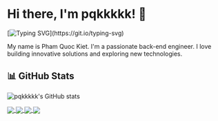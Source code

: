 # Hi there, I'm pqkkkkk! 👋

[![Typing SVG](https://readme-typing-svg.herokuapp.com?font=Fira+Code&pause=1000&width=435&lines=Back+end+Engineer!;Always+learning+new+things!)](https://git.io/typing-svg)

My name is Pham Quoc Kiet. I'm a passionate back-end engineer. I love building innovative solutions and exploring new technologies.

<!-- ## 💻 Tech Stack

### Languages
![Java](https://img.shields.io/badge/java-%23ED8B00.svg?style=for-the-badge&logo=openjdk&logoColor=white)
![JavaScript](https://img.shields.io/badge/javascript-%23323330.svg?style=for-the-badge&logo=javascript&logoColor=%23F7DF1E)
![Python](https://img.shields.io/badge/python-3670A68?style=for-the-badge&logo=python&logoColor=ffdd54)

### Technologies & Tools
![Spring](https://img.shields.io/badge/spring-%236DB33F.svg?style=for-the-badge&logo=spring&logoColor=white)
![FastAPI](https://img.shields.io/badge/FastAPI-009688?style=for-the-badge&logo=fastapi&logoColor=white)
![React](https://img.shields.io/badge/react-%2361DAFB.svg?style=for-the-badge&logo=react&logoColor=black)
![Git](https://img.shields.io/badge/git-%23F05033.svg?style=for-the-badge&logo=git&logoColor=white)
![Docker](https://img.shields.io/badge/docker-%232496ED.svg?style=for-the-badge&logo=docker&logoColor=white)
![MS SQL Server](https://img.shields.io/badge/Microsoft%20SQL%20Server-%23CC2927.svg?style=for-the-badge&logo=microsoft%20sql%20server&logoColor=white)
[![Oracle](https://img.shields.io/badge/Oracle-F80000?style=for-the-badge&logo=oracle&logoColor=white)](https://www.oracle.com/)
![MongoDB](https://img.shields.io/badge/MongoDB-%2347A248.svg?style=for-the-badge&logo=mongodb&logoColor=white) -->

## 📊 GitHub Stats

![pqkkkkk's GitHub stats](https://github-readme-stats.vercel.app/api?username=pqkkkkk&show_icons=true&theme=radical)

<a href="https://github.com/pqkkkkk/AIShortVideoCreator-server">
  <img align="center" src="https://github-readme-stats.vercel.app/api/pin/?username=pqkkkkk&repo=AIShortVideoCreator-server&theme=radical" />
</a>
<a href="https://github.com/pqkkkkk/ticsys-microservice">
  <img align="center" src="https://github-readme-stats.vercel.app/api/pin/?username=pqkkkkk&repo=ticsys-microservice&theme=radical" />
</a>
<a href="https://github.com/pqkkkkk/TicSys-server">
  <img align="center" src="https://github-readme-stats.vercel.app/api/pin/?username=pqkkkkk&repo=TicSys-server&theme=radical" />
</a>
<a href="https://github.com/pqkkkkk/TSBank">
  <img align="center" src="https://github-readme-stats.vercel.app/api/pin/?username=pqkkkkk&repo=TSBank&theme=radical" />
</a>

